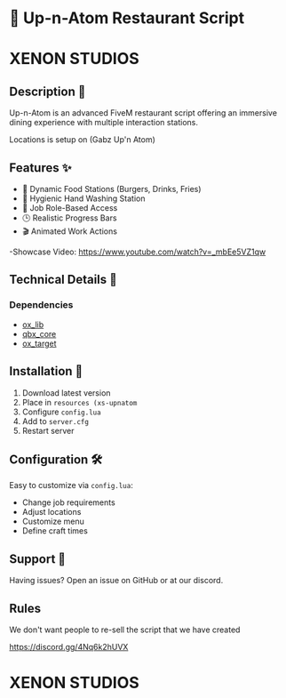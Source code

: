 # 🍔 Up-n-Atom Restaurant Script

# XENON STUDIOS

## Description 📝
Up-n-Atom is an advanced FiveM restaurant script offering an immersive dining experience with multiple interaction stations.

Locations is setup on (Gabz Up'n Atom)

## Features ✨
- 🍔 Dynamic Food Stations (Burgers, Drinks, Fries)
- 🧼 Hygienic Hand Washing Station
- 👥 Job Role-Based Access
- 🕒 Realistic Progress Bars
- 🎬 Animated Work Actions

-Showcase Video: https://www.youtube.com/watch?v=_mbEe5VZ1qw

## Technical Details 🔧
### Dependencies
- [ox_lib](https://github.com/overextended/ox_lib)
- [qbx_core](https://github.com/Qbox-project/qbx_core)
- [ox_target](https://github.com/overextended/ox_target)

## Installation 🚀
1. Download latest version
2. Place in `resources (xs-upnatom`
3. Configure `config.lua`
4. Add to `server.cfg`
5. Restart server

## Configuration 🛠
Easy to customize via `config.lua`:
- Change job requirements
- Adjust locations
- Customize menu
- Define craft times

## Support 💬
Having issues? Open an issue on GitHub or at our discord. 

## Rules
We don't want people to re-sell the script that we have created

https://discord.gg/4Nq6k2hUVX

# XENON STUDIOS
